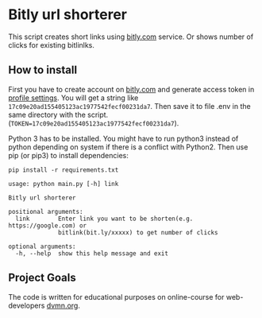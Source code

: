 # Bitly url shorterer

This script creates short links using [bitly.com](https://bitly.com/) service. Or shows number of clicks for existing bitlinlks.

## How to install

First you have to create account on [bitly.com](https://bitly.com/) and generate access token in [profile settings](https://bitly.com/a/oauth_apps). You will get a string like `17c09e20ad155405123ac1977542fecf00231da7`.
Then save it to file .env in the same directory with the script.(`TOKEN=17c09e20ad155405123ac1977542fecf00231da7`).

Python 3 has to be installed. You might have to run python3 instead of python depending on system if there is a conflict with Python2. Then use pip (or pip3) to install dependencies:

```commandline
pip install -r requirements.txt
```

```commandline
usage: python main.py [-h] link

Bitly url shorterer

positional arguments:
  link        Enter link you want to be shorten(e.g. https://google.com) or
              bitlink(bit.ly/xxxxx) to get number of clicks

optional arguments:
  -h, --help  show this help message and exit

```

## Project Goals

The code is written for educational purposes on online-course for web-developers [dvmn.org](https://dvmn.org).